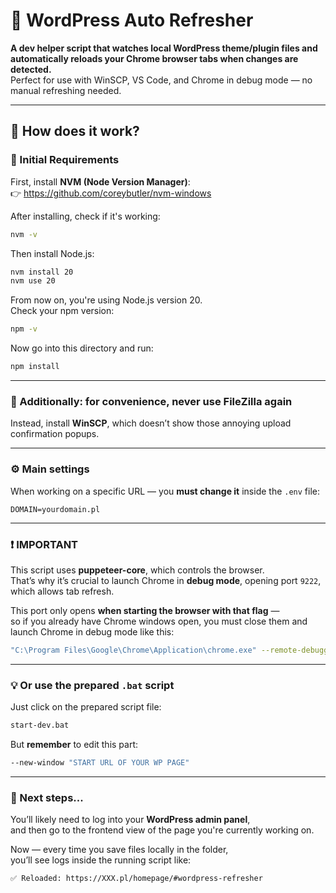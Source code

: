 
# 🔁 WordPress Auto Refresher

**A dev helper script that watches local WordPress theme/plugin files and automatically reloads your Chrome browser tabs when changes are detected.**  
Perfect for use with WinSCP, VS Code, and Chrome in debug mode — no manual refreshing needed.

---

## 🔧 How does it work?

### 🧰 Initial Requirements

First, install **NVM (Node Version Manager)**:  
👉 https://github.com/coreybutler/nvm-windows

After installing, check if it's working:

```bash
nvm -v
```

Then install Node.js:

```bash
nvm install 20
nvm use 20
```

From now on, you're using Node.js version 20.  
Check your npm version:

```bash
npm -v
```

Now go into this directory and run:

```bash
npm install
```

---

### 🚫 Additionally: for convenience, never use FileZilla again

Instead, install **WinSCP**, which doesn’t show those annoying upload confirmation popups.

---

### ⚙️ Main settings

When working on a specific URL — you **must change it** inside the `.env` file:

```env
DOMAIN=yourdomain.pl
```

---

### ❗ IMPORTANT

This script uses **puppeteer-core**, which controls the browser.  
That’s why it’s crucial to launch Chrome in **debug mode**, opening port `9222`, which allows tab refresh.

This port only opens **when starting the browser with that flag** —  
so if you already have Chrome windows open, you must close them and launch Chrome in debug mode like this:

```bash
"C:\Program Files\Google\Chrome\Application\chrome.exe" --remote-debugging-port=9222
```

---

### 💡 Or use the prepared `.bat` script

Just click on the prepared script file:

```bash
start-dev.bat
```

But **remember** to edit this part:

```bat
--new-window "START URL OF YOUR WP PAGE"
```

---

### 🧪 Next steps...

You’ll likely need to log into your **WordPress admin panel**,  
and then go to the frontend view of the page you're currently working on.

Now — every time you save files locally in the folder,  
you’ll see logs inside the running script like:

```bash
✅ Reloaded: https://XXX.pl/homepage/#wordpress-refresher
```